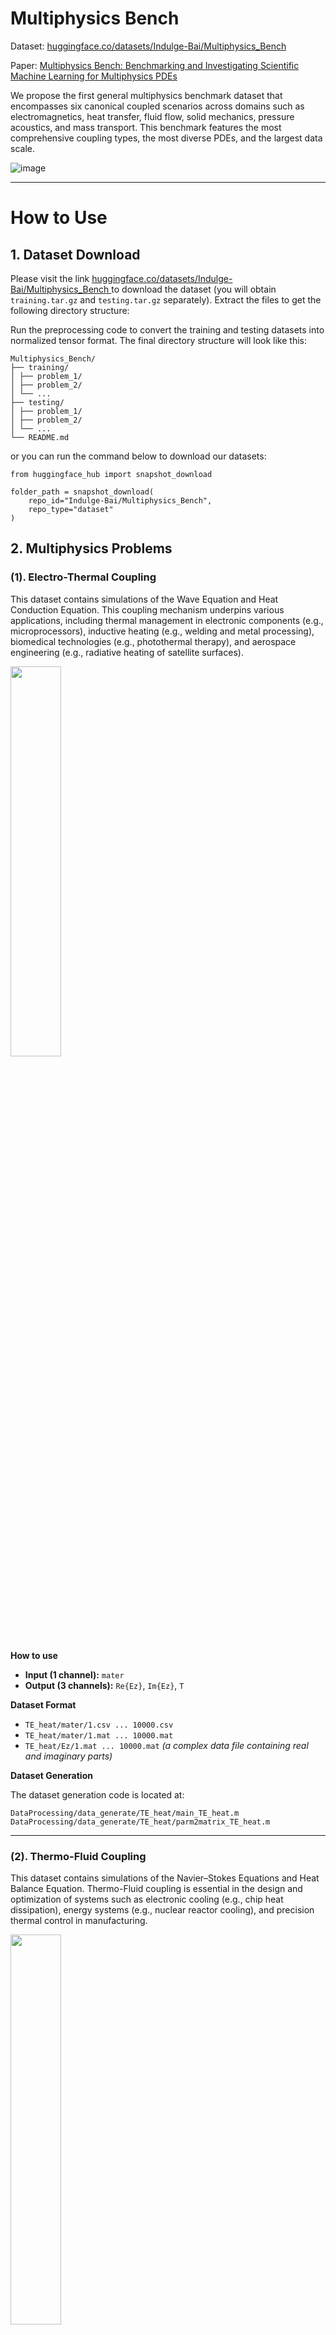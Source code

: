 # Multiphysics Bench

Dataset: [huggingface.co/datasets/Indulge-Bai/Multiphysics_Bench ](https://huggingface.co/datasets/Indulge-Bai/Multiphysics_Bench)

Paper: [Multiphysics Bench: Benchmarking and Investigating Scientific Machine Learning for Multiphysics PDEs](https://arxiv.org/abs/2505.17575)

We propose the first general multiphysics benchmark dataset that encompasses six canonical coupled scenarios across domains such as electromagnetics, heat transfer, fluid flow, solid mechanics, pressure acoustics, and mass transport. This benchmark features the most comprehensive coupling types, the most diverse PDEs, and the largest data scale.

![image](https://anonymous.4open.science/r/MultiphysicsBench/assets/intro.jpg)

---

# How to Use

## 1. Dataset Download

Please visit the link [huggingface.co/datasets/Indulge-Bai/Multiphysics_Bench ](https://huggingface.co/datasets/Indulge-Bai/Multiphysics_Bench) to download the dataset (you will obtain `training.tar.gz` and `testing.tar.gz` separately). Extract the files to get the following directory structure:

Run the preprocessing code to convert the training and testing datasets into normalized tensor format. The final directory structure will look like this:

```
Multiphysics_Bench/
├── training/
│ ├── problem_1/
│ ├── problem_2/
│ └── ...
├── testing/
│ ├── problem_1/
│ ├── problem_2/
│ └── ...
└── README.md
```

or you can run the command below to download our datasets:

```
from huggingface_hub import snapshot_download

folder_path = snapshot_download(
    repo_id="Indulge-Bai/Multiphysics_Bench",
    repo_type="dataset"
)
```


## 2. Multiphysics Problems

### (1). Electro-Thermal Coupling

This dataset contains simulations of the Wave Equation and Heat Conduction Equation. This coupling mechanism underpins various applications, including thermal management in electronic components (e.g., microprocessors), inductive heating (e.g., welding and metal processing), biomedical technologies (e.g., photothermal therapy), and aerospace engineering (e.g., radiative heating of satellite surfaces).

<img src="https://anonymous.4open.science/r/MultiphysicsBench/assets/TEheat_Data.png" width="40%" />


**How to use**

- **Input (1 channel):** `mater`
- **Output (3 channels):** `Re{Ez}`, `Im{Ez}`, `T`

**Dataset Format**

- `TE_heat/mater/1.csv ... 10000.csv`
- `TE_heat/mater/1.mat ... 10000.mat`
- `TE_heat/Ez/1.mat ... 10000.mat` *(a complex data file containing real and imaginary parts)*

**Dataset Generation**

The dataset generation code is located at:  

```
DataProcessing/data_generate/TE_heat/main_TE_heat.m
DataProcessing/data_generate/TE_heat/parm2matrix_TE_heat.m
```
---

### (2). Thermo-Fluid Coupling

This dataset contains simulations of the Navier–Stokes Equations and Heat Balance Equation. Thermo-Fluid coupling is essential in the design and optimization of systems such as electronic cooling (e.g., chip heat dissipation), energy systems (e.g., nuclear reactor cooling), and precision thermal control in manufacturing.

<img src="https://anonymous.4open.science/r/MultiphysicsBench/assets/NSheat_Data.png" width="40%" />


**How to use**

- **Input (1 channel):** `Q_heat`
- **Output (3 channels):** `u`, `v`, `T`

**Dataset Format**

- `NS_heat/circlecsv/1.csv ... 10000.csv`
- `NS_heat/Q_heat/1.csv ... 10000.csv`
- `NS_heat/u_u/1.csv ... 10000.csv`
- `NS_heat/u_v/1.csv ... 10000.csv`

**Dataset Generation**

The dataset generation code is located at:  

```
DataProcessing/data_generate/NS_heat/NS_heat.m
DataProcessing/data_generate/NS_heat/parm2matrix_NS_heat.m
```

---

### (3). Electro-Fluid Coupling

This dataset simulates the Navier–Stokes Equations and Current Continuity Equation. This coupling is foundational to applications such as micropumps and micromixers in microfluidic systems.

<img src="https://anonymous.4open.science/r/MultiphysicsBench/assets/Eflow_Data.png" width="40%" />

**How to use**

- **Input (1 channel):** `kappa`
- **Output (3 channels):** `ec_V`, `u_flow`, `v_flow`

**Dataset Format**

- `E_flow/kappa/1.mat ... 10000.mat`
- `E_flow/ec_V/1.mat ... 10000.mat`
- `E_flow/u_flow/1.mat ... 10000.mat`
- `E_flow/v_flow/1.mat ... 10000.mat`

**Dataset Generation**

The dataset generation code is located at:  

```
DataProcessing/data_generate/E_flow/main_E_flow.m
DataProcessing/data_generate/E_flow/parm2matrix_E_flow.m
```

---

### (4). Magneto-Hydrodynamic (MHD) Coupling

This dataset simulates Ampère’s Law, Continuity Equation, Navier–Stokes Equations, and Lorentz Force. This model finds extensive application in electromagnetic pumps, plasma confinement devices (e.g., tokamaks), astrophysical phenomena, and pollutant transport modeling.

<img src="https://anonymous.4open.science/r/MultiphysicsBench/assets/MHD_Data.png" width="40%" />


**How to use**

- **Input (1 channel):** `Br`
- **Output (5 channels):** `Jx`, `Jy`, `Jz`, `u_u`, `u_v`

**Dataset Format**

- `MHD/Br/1.mat ... 10000.mat`
- `MHD/Jx/1.mat ... 10000.mat`
- `MHD/Jy/1.mat ... 10000.mat`
- `MHD/Jz/1.mat ... 10000.mat`
- `MHD/u_u/1.mat ... 10000.mat`
- `MHD/u_v/1.mat ... 10000.mat`

**Dataset Generation**

The dataset generation code is located at:  

```DataProcessing/data_generate/MHD/main_MHD.m
DataProcessing/data_generate/MHD/parm2matrix_MHD.m
```

---

### (5). Acoustic–Structure Coupling

This dataset simulates the Acoustic Wave Equation and Structural Vibration Equation. The input is the spatial material density (1 channel). The outputs comprise the acoustic pressure field (2 channels), stress components (6 channels), and structural displacements (4 channels), for a total of **12 output channels**.

<img src="https://anonymous.4open.science/r/MultiphysicsBench/assets/VA_Data.png" width="40%" />


**How to use**

- **Input (1 channel):** `rho_water`
- **Output (12 channels):**
  - `Re{p_t}`, `Im{p_t}`
  - `Re{Sxx}`, `Im{Sxx}`
  - `Re{Sxy}`, `Im{Sxy}`
  - `Re{Syy}`, `Im{Syy}`
  - `Re{x_u}`, `Im{x_u}`
  - `Re{x_v}`, `Im{x_v}`

**Dataset Format**

- `VA/p_t/1.mat ... 10000.mat`
- `VA/Sxx/1.mat ... 10000.mat`
- `VA/Sxy/1.mat ... 10000.mat`
- `VA/Syy/1.mat ... 10000.mat`
- `VA/x_u/1.mat ... 10000.mat`
- `VA/x_v/1.mat ... 10000.mat`

> Note: `p_t`, `Sxx`, `Sxy`, `Syy`, `x_u`, and `x_v` are complex data files containing real and imaginary parts.

**Dataset Generation**

The dataset generation code is located at:  

```
DataProcessing/data_generate/VA/main_VA.m
DataProcessing/data_generate/VA/parm2matrix_VA.m
```

---

### (6). Mass Transport–Fluid Coupling

This dataset contains simulations based on Darcy’s Law and the Convection–Diffusion Equation. The input includes the source term `Sc` and the initial state of the system at time `t0` (concentration and velocity), totaling **4 channels**. The output consists of the predicted concentration and velocity fields across **10 future time steps**, resulting in **30 channels in total**.

<img src="https://anonymous.4open.science/r/MultiphysicsBench/assets/Elder_Data.gif" width="40%" />


**How to use**

- **Input (4 channels):** `S_c`, `u_u(t0)`, `u_v(t0)`, `c_flow(t0)`
- **Output (30 channels):** `u_u(t1-t10)`, `u_v(t1-t10)`, `c_flow(t1-t10)`

**Dataset Format**

- `Elder/S_c/1...1000/0.mat ... 10.mat`
- `Elder/u_u/1...1000/0.mat ... 10.mat`
- `Elder/u_v/1...1000/0.mat ... 10.mat`
- `Elder/c_flow/1...1000/0.mat ... 10.mat`

**Dataset Generation**

The dataset generation code is located at:  

```
DataProcessing/data_generate/Elder/main_Elder.m
DataProcessing/data_generate/Elder/parm2matrix_Elder.m
```

## 3. Training and Evaluation

### (1) Merging Dataset

In the 'DataProcessing' folder, we provide the data generation and normalization processing code for each type of problem. Specifically:  
- **xxx.m**: MATLAB code for generating dataset
- **xxx.py**: Python code for post-processing (facilitating execution across different baselines)

### Key Notes:
1. **Data Generation** → Use `.m` files (requires MATLAB environment)  
2. **Data Processing** → Use `.py` files (Python ensures better compatibility with various baseline models)  

This design ensures reproducibility of data while simplifying adaptation for different frameworks.

### (2) Training & Evaluation

For **DeepONet** and **PINNs**, navigate to the corresponding problem directory and run `train.py` to start training (Note: you need to set the dataset path in advance, e.g., `Elder_train_128.pt`). To evaluate the model, run `evaluate.py`.

For **FNO**, please refer to the official documentation at [FNO]([http://www.xxx.com](https://github.com/NeuralOperator/neuraloperator)).

For **DiffusionPDE**, please refer to the official documentation at [DiffusionPDE](https://github.com/jhhuangchloe/DiffusionPDE).


### Citing
If you find our dataset or code useful for your research, please cite our paper.

```
@article{yang2025multiphysics,
      title={Multiphysics Bench: Benchmarking and Investigating Scientific Machine Learning for Multiphysics PDEs}, 
      author={Changfan Yang and Lichen Bai and Yinpeng Wang and Shufei Zhang and Zeke Xie},
      year={2025},
      journal={arXiv preprint arXiv:2505.17575},
}
```
